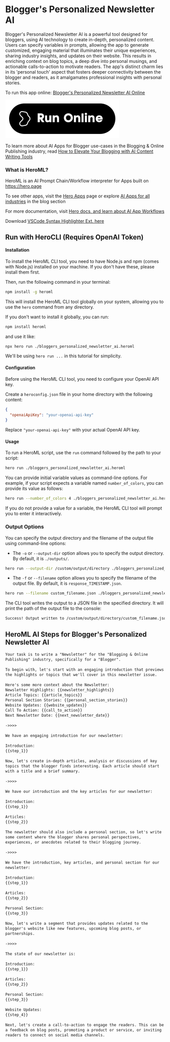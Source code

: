 # Blogger's Personalized Newsletter AI

Blogger's Personalized Newsletter AI is a powerful tool designed for bloggers, using AI technology to create in-depth, personalized content. Users can specify variables in prompts, allowing the app to generate customized, engaging material that illuminates their unique experiences, sharing industry insights, and updates on their website. This results in enriching context on blog topics, a deep dive into personal musings, and actionable calls-to-action to motivate readers. The app's distinct charm lies in its 'personal touch' aspect that fosters deeper connectivity between the blogger and readers, as it amalgamates professional insights with personal stories.

To run this app online: [Blogger's Personalized Newsletter AI Online](https://hero.page/app/blogger's-personalized-newsletter-ai-ai-powered-personalized-blogger-insights/CxSZ265BHA4VKY9PR4Hh)

[![Run Blogger's Personalized Newsletter AI Online](/assets/run.svg)](https://hero.page/app/blogger's-personalized-newsletter-ai-ai-powered-personalized-blogger-insights/CxSZ265BHA4VKY9PR4Hh)

To learn more about AI Apps for Blogger use-cases in the Blogging & Online Publishing industry, read [How to Elevate Your Blogging with AI Content Writing Tools](https://hero.page/blog/ai/blogging-and-online-publishing/how-to-elevate-your-blogging-with-ai-content-writing-tools/170754)

### What is HeroML?
HeroML is an AI Prompt Chain/Workflow interpreter for Apps built on https://hero.page 

To see other apps, visit the [Hero Apps](https://hero.page/apps) page or explore [AI Apps for all industries](https://hero.page/blog) in the blog section

For more documentation, visit [Hero docs, and learn about AI App Workflows](https://hero.page/tutorials/introduction-to-heroml)

Download [VSCode Syntax Highlighter Ext. here](https://marketplace.visualstudio.com/items?itemName=hero-page.heroml)

## Run with HeroCLI (Requires OpenAI Token)

#### Installation

To install the HeroML CLI tool, you need to have Node.js and npm (comes with Node.js) installed on your machine. If you don't have these, please install them first. 

Then, run the following command in your terminal:

```bash
npm install -g heroml
```

This will install the HeroML CLI tool globally on your system, allowing you to use the `hero` command from any directory.

If you don't want to install it globally, you can run:

```bash
npm install heroml
```

and use it like:

```bash
npx hero run ./bloggers_personalized_newsletter_ai.heroml
```

We'll be using `hero run ...` in this tutorial for simplicity.

#### Configuration

Before using the HeroML CLI tool, you need to configure your OpenAI API key. 

Create a `heroconfig.json` file in your home directory with the following content:

```json
{
  "openaiApiKey": "your-openai-api-key"
}
```

Replace `"your-openai-api-key"` with your actual OpenAI API key.

#### Usage

To run a HeroML script, use the `run` command followed by the path to your script:

```bash
hero run ./bloggers_personalized_newsletter_ai.heroml
```

You can provide initial variable values as command-line options. For example, if your script expects a variable named `number_of_colors`, you can provide its value as follows:

```bash
hero run --number_of_colors 4 ./bloggers_personalized_newsletter_ai.heroml
```

If you do not provide a value for a variable, the HeroML CLI tool will prompt you to enter it interactively.

### Output Options

You can specify the output directory and the filename of the output file using command-line options:

- The `-o` or `--output-dir` option allows you to specify the output directory. By default, it is `./outputs/`.

```bash
hero run --output-dir /custom/output/directory ./bloggers_personalized_newsletter_ai.heroml
```

- The `-f` or `--filename` option allows you to specify the filename of the output file. By default, it is `response_TIMESTAMP.json`.

```bash
hero run --filename custom_filename.json ./bloggers_personalized_newsletter_ai.heroml
```

The CLI tool writes the output to a JSON file in the specified directory. It will print the path of the output file to the console:

```bash
Success! Output written to /custom/output/directory/custom_filename.json
```


## HeroML AI Steps for Blogger's Personalized Newsletter AI
```
Your task is to write a "Newsletter" for the "Blogging & Online Publishing" industry, specifically for a "Blogger". 

To begin with, let's start with an engaging introduction that previews the highlights or topics that we'll cover in this newsletter issue.

Here's some more context about the Newsletter:
Newsletter Highlights: {{newsletter_highlights}}
Article Topics: {{article_topics}}
Personal Section Stories: {{personal_section_stories}}
Website Updates: {{website_updates}}
Call To Action: {{call_to_action}}
Next Newsletter Date: {{next_newsletter_date}}

->>>>

We have an engaging introduction for our newsletter:

Introduction:
{{step_1}}

Now, let's create in-depth articles, analysis or discussions of key topics that the blogger finds interesting. Each article should start with a title and a brief summary.

->>>>

We have our introduction and the key articles for our newsletter:

Introduction:
{{step_1}}

Articles:
{{step_2}}

The newsletter should also include a personal section, so let's write some content where the blogger shares personal perspectives, experiences, or anecdotes related to their blogging journey.

->>>>

We have the introduction, key articles, and personal section for our newsletter:

Introduction:
{{step_1}}

Articles:
{{step_2}}

Personal Section:
{{step_3}}

Now, let's write a segment that provides updates related to the blogger's website like new features, upcoming blog posts, or partnerships.

->>>>

The state of our newsletter is:

Introduction:
{{step_1}}

Articles:
{{step_2}}

Personal Section:
{{step_3}}

Website Updates:
{{step_4}}

Next, let's create a call-to-action to engage the readers. This can be a feedback on blog posts, promoting a product or service, or inviting readers to connect on social media channels.


```

